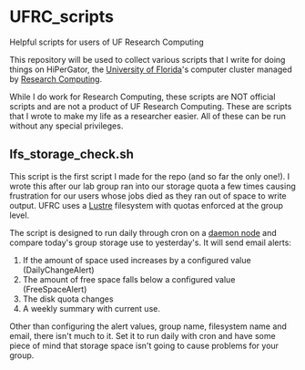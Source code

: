 # UFRC_scripts
Helpful scripts for users of UF Research Computing

This repository will be used to collect various scripts that I write for doing things on HiPerGator, the [University of Florida](http://www.ufl.edu/)'s computer cluster managed by [Research Computing](https://www.rc.ufl.edu/).

While I do work for Research Computing, these scripts are NOT official scripts and are not a product of UF Research Computing. These are scripts that I wrote to make my life as a researcher easier. All of these can be run without any special privileges. 

## lfs_storage_check.sh
This script is the first script I made for the repo (and so far the only one!). I wrote this after our lab group ran into our storage quota a few times causing frustration for our users whose jobs died as they ran out of space to write output. UFRC uses a [Lustre](http://lustre.org/) filesystem with quotas enforced at the group level.

The script is designed to run daily through cron on a [daemon node](https://wiki.rc.ufl.edu/doc/Daemons) and compare today's group storage use to yesterday's. It will send email alerts:
1. If the amount of space used increases by a configured value (DailyChangeAlert)
2. The amount of free space falls below a configured value (FreeSpaceAlert)
3. The disk quota changes 
4. A weekly summary with current use.

Other than configuring the alert values, group name, filesystem name and email, there isn't much to it. Set it to run daily with cron and have some piece of mind that storage space isn't going to cause problems for your group.
